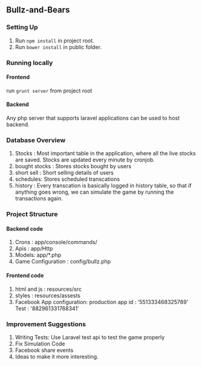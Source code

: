 ## Bullz-and-Bears

### Setting Up

1. Run `npm install` in project root.
2. Run `bower install` in public folder.

### Running locally
#### Frontend

run `grunt server` from project root

#### Backend

Any php server that supports laravel applications can be used to host backend.

### Database Overview

1. Stocks : Most important table in the application, where all the live stocks are saved. Stocks are updated every minute by cronjob.
2. bought stocks : Stores stocks bought by users
3. short sell : Short selling details of users
4. schedules: Stores scheduled transcations
5. history : Every transcation is basically logged in history table, so that if anything goes wrong, we can simulate the game by running the transactions again.

### Project Structure

#### Backend code
1. Crons : app/console/commands/
2. Apis : app/Http
3. Models: app/*.php
4. Game Configuration : config/bullz.php

#### Frontend code
1. html and js : resources/src
2. styles : resources/assests
3. Facebook App configuration:
    production app id : '551333468325789'
    Test : '882961331768341'


### Improvement Suggestions
1. Writing Tests: Use Laravel test api to test the game properly
2. Fix Simulation Code
3. Facebook share events
4. Ideas to make it more interesting.
